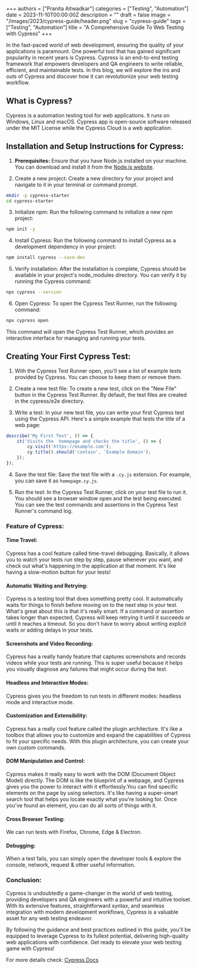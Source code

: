 +++
authors = ["Pranita Aitwadkar"]
categories = ["Testing", "Automation"]
date = 2023-11-10T00:00:00Z
description = ""
draft = false
image = "/images/2023/cypress-guide/header.png"
slug = "cypress-guide"
tags = ["Testing", "Automation"]
title = "A Comprehensive Guide To Web Testing with Cypress"
+++

In the fast-paced world of web development, ensuring the quality of your applications is paramount.
One powerful tool that has gained significant popularity in recent years is Cypress.
Cypress is an end-to-end testing framework that empowers developers and QA engineers to write reliable, efficient, and maintainable tests.
In this blog, we will explore the ins and outs of Cypress and discover how it can revolutionize your web testing workflow.

## What is Cypress?

Cypress is a automation testing tool for web applications.
It runs on Windows, Linux and macOS.
Cypress app is open-source software released under the MIT License while the Cypress Cloud is a web application.

## Installation and Setup Instructions for Cypress:

1. **Prerequisites:** Ensure that you have Node.js installed on your machine.
You can download and install it from the [Node.js website](https://nodejs.org).

2. Create a new project: Create a new directory for your project and navigate to it in your terminal or command prompt.

```bash
mkdir -p cypress-starter
cd cypress-starter
```

3. Initialize npm: Run the following command to initialize a new npm project:

```bash
npm init -y
```

4. Install Cypress: Run the following command to install Cypress as a development dependency in your project:

```bash
npm install cypress --save-dev
```

5. Verify installation: After the installation is complete, Cypress should be available in your project's node_modules directory.
You can verify it by running the Cypress command:

```bash
npx cypress --version
```

6. Open Cypress: To open the Cypress Test Runner, run the following command:

```bash
npx cypress open
```

This command will open the Cypress Test Runner, which provides an interactive interface for managing and running your tests.

## Creating Your First Cypress Test:

1. With the Cypress Test Runner open, you'll see a list of example tests provided by Cypress.
You can choose to keep them or remove them.

2. Create a new test file: To create a new test, click on the "New File" button in the Cypress Test Runner.
By default, the test files are created in the cypress/e2e directory.

3. Write a test: In your new test file, you can write your first Cypress test using the Cypress API.
Here's a simple example that tests the title of a web page:

```javascript
describe('My First Test', () => {
    it('Visits the  homepage and checks the title', () => {
        cy.visit('https://example.com');
        cy.title().should('contain', 'Example Domain');
    });
});
```

4. Save the test file: Save the test file with a `.cy.js` extension.
For example, you can save it as `homepage.cy.js`.

5. Run the test: In the Cypress Test Runner, click on your test file to run it.
You should see a browser window open and the test being executed.
You can see the test commands and assertions in the Cypress Test Runner's command log.

### Feature of Cypress:

#### Time Travel:

Cypress has a cool feature called time-travel debugging.
Basically, it allows you to watch your tests run step by step, pause whenever you want, and check out what's happening in the application at that moment.
It's like having a slow-motion button for your tests!

#### Automatic Waiting and Retrying:

Cypress is a testing tool that does something pretty cool.
It automatically waits for things to finish before moving on to the next step in your test.
What's great about this is that it's really smart.
If a command or assertion takes longer than expected, Cypress will keep retrying it until it succeeds or until it reaches a timeout.
So you don't have to worry about writing explicit waits or adding delays in your tests.

#### Screenshots and Video Recording:

Cypress has a really handy feature that captures screenshots and records videos while your tests are running.
This is super useful because it helps you visually diagnose any failures that might occur during the test.

#### Headless and Interactive Modes:

Cypress gives you the freedom to run tests in different modes: headless mode and interactive mode.

#### Customization and Extensibility:

Cypress has a really cool feature called the plugin architecture.
It's like a toolbox that allows you to customize and expand the capabilities of Cypress to fit your specific needs.
With this plugin architecture, you can create your own custom commands.

#### DOM Manipulation and Control:

Cypress makes it really easy to work with the DOM (Document Object Model) directly.
The DOM is like the blueprint of a webpage, and Cypress gives you the power to interact with it effortlessly.You can find specific elements on the page by using selectors.
It's like having a super-smart search tool that helps you locate exactly what you're looking for.
Once you've found an element, you can do all sorts of things with it.

#### Cross Browser Testing:

We can run tests with Firefox, Chrome, Edge & Electron.

#### Debugging:

When a test fails, you can simply open the developer tools & explore the console, network, request & other useful information.

### Conclusion:

Cypress is undoubtedly a game-changer in the world of web testing, providing developers and QA engineers with a powerful and intuitive toolset.
With its extensive features, straightforward syntax, and seamless integration with modern development workflows, Cypress is a valuable asset for any web testing endeavor.

By following the guidance and best practices outlined in this guide, you'll be equipped to leverage Cypress to its fullest potential, delivering high-quality web applications with confidence.
Get ready to elevate your web testing game with Cypress!

For more details check: [Cypress Docs](https://docs.cypress.io/guides/getting-started/installing-cypress)
